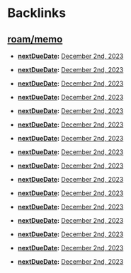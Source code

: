 
# Backlinks
## [roam/memo](<roam/memo.md>)
- **[nextDueDate](<nextDueDate.md>):** [December 2nd, 2023](<December 2nd, 2023.md>)

- **[nextDueDate](<nextDueDate.md>):** [December 2nd, 2023](<December 2nd, 2023.md>)

- **[nextDueDate](<nextDueDate.md>):** [December 2nd, 2023](<December 2nd, 2023.md>)

- **[nextDueDate](<nextDueDate.md>):** [December 2nd, 2023](<December 2nd, 2023.md>)

- **[nextDueDate](<nextDueDate.md>):** [December 2nd, 2023](<December 2nd, 2023.md>)

- **[nextDueDate](<nextDueDate.md>):** [December 2nd, 2023](<December 2nd, 2023.md>)

- **[nextDueDate](<nextDueDate.md>):** [December 2nd, 2023](<December 2nd, 2023.md>)

- **[nextDueDate](<nextDueDate.md>):** [December 2nd, 2023](<December 2nd, 2023.md>)

- **[nextDueDate](<nextDueDate.md>):** [December 2nd, 2023](<December 2nd, 2023.md>)

- **[nextDueDate](<nextDueDate.md>):** [December 2nd, 2023](<December 2nd, 2023.md>)

- **[nextDueDate](<nextDueDate.md>):** [December 2nd, 2023](<December 2nd, 2023.md>)

- **[nextDueDate](<nextDueDate.md>):** [December 2nd, 2023](<December 2nd, 2023.md>)

- **[nextDueDate](<nextDueDate.md>):** [December 2nd, 2023](<December 2nd, 2023.md>)

- **[nextDueDate](<nextDueDate.md>):** [December 2nd, 2023](<December 2nd, 2023.md>)

- **[nextDueDate](<nextDueDate.md>):** [December 2nd, 2023](<December 2nd, 2023.md>)

- **[nextDueDate](<nextDueDate.md>):** [December 2nd, 2023](<December 2nd, 2023.md>)

